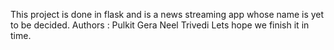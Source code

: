 This project is done in flask and is a news streaming app whose name is yet to be decided. 
Authors : Pulkit Gera
		  Neel Trivedi
Lets hope we finish it in time.	
